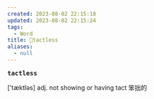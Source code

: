 ```yaml
---
created: 2023-08-02 22:15:18
updated: 2023-08-02 22:15:24
tags:
  - Word
title: 📖tactless
aliases:
  - null
---
```


<pre><strong>tactless</strong></pre>
['tæktləs]
adj. not showing or having tact 笨拙的
